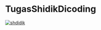 # TugasShidikDicoding
[![shdidik](https://circleci.com/gh/shdidik/TugasShidikDicoding.svg?style=svg)](https://circleci.com/gh/shdidik/TugasShidikDicoding)
